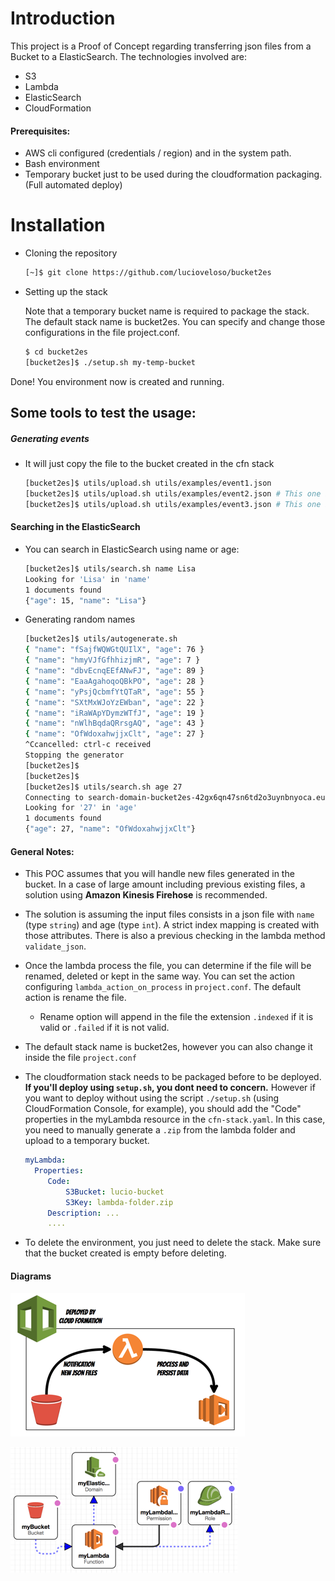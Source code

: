 
# Introduction


This project is a Proof of Concept regarding transferring json files from a Bucket to a ElasticSearch. The technologies involved are:

 * S3
 * Lambda
 * ElasticSearch
 * CloudFormation

#### Prerequisites:

* AWS cli configured (credentials / region) and in the system path.
* Bash environment
* Temporary bucket just to be used during the cloudformation packaging. (Full automated deploy)

# Installation


* Cloning the repository

    ```bash
    [~]$ git clone https://github.com/lucioveloso/bucket2es
    ```
    
* Setting up the stack
    
    Note that a temporary bucket name is required to package the stack. The default stack name is bucket2es. You can specify and change those configurations in the file project.conf.
        
    ```bash
   $ cd bucket2es
   [bucket2es]$ ./setup.sh my-temp-bucket
    ```
      
Done! You environment now is created and running.

## Some tools to test the usage:

##### Generating events

* It will just copy the file to the bucket created in the cfn stack

    ```bash
    [bucket2es]$ utils/upload.sh utils/examples/event1.json
    [bucket2es]$ utils/upload.sh utils/examples/event2.json # This one is invalid because it's missing ':' after the age field.
    [bucket2es]$ utils/upload.sh utils/examples/event3.json # This one is invalid because the field age is a string.
     ```
    
#### Searching in the ElasticSearch

* You can search in ElasticSearch using name or age:

     ```bash
     [bucket2es]$ utils/search.sh name Lisa
     Looking for 'Lisa' in 'name'
     1 documents found
     {"age": 15, "name": "Lisa"}
     ```

* Generating random names
    ```bash
    [bucket2es]$ utils/autogenerate.sh 
    { "name": "fSajfWQWGtQUIlX", "age": 76 }
    { "name": "hmyVJfGfhhizjmR", "age": 7 }
    { "name": "dbvEcnqEEfANwFJ", "age": 89 }
    { "name": "EaaAgahoqoQBkPO", "age": 28 }
    { "name": "yPsjQcbmfYtQTaR", "age": 55 }
    { "name": "SXtMxWJoYzEWban", "age": 22 }
    { "name": "iRaWApYDymzWTfJ", "age": 19 }
    { "name": "nWlhBqdaQRrsgAQ", "age": 43 }
    { "name": "OfWdoxahwjjxClt", "age": 27 }
    ^Ccancelled: ctrl-c received
    Stopping the generator
    [bucket2es]$
    [bucket2es]$
    [bucket2es]$ utils/search.sh age 27
    Connecting to search-domain-bucket2es-42gx6qn47sn6td2o3uynbnyoca.eu-west-1.es.amazonaws.com.
    Looking for '27' in 'age'
    1 documents found
    {"age": 27, "name": "OfWdoxahwjjxClt"}
    ```

#### General Notes:

* This POC assumes that you will handle new files generated in the bucket. In a case of large amount including previous existing files, a solution using **Amazon Kinesis Firehose** is recommended.

* The solution is assuming the input files consists in a json file with ``name`` (type ``string``) and age (type ``int``). A strict index mapping is created with those attributes. There is also a previous checking in the lambda method ``validate_json``.

* Once the lambda process the file, you can determine if the file will be renamed, deleted or kept in the same way. You can set the action configuring ``lambda_action_on_process`` in ``project.conf``. The default action is rename the file.

    * Rename option will append in the file the extension ```.indexed``` if it is valid or ``.failed`` if it is not valid.

* The default stack name is bucket2es, however you can also change it inside the file ``project.conf``

* The cloudformation stack needs to be packaged before to be deployed.  **If you'll deploy using ``setup.sh``, you dont need to concern.** However if you want to deploy without using the script ``./setup.sh`` (using CloudFormation Console, for example), you should add the "Code" properties in the myLambda resource in the ``cfn-stack.yaml``. In this case, you need to manually generate a ``.zip`` from the lambda folder and upload to a temporary bucket.

    ```yaml
   myLambda:
      Properties:
         Code:
             S3Bucket: lucio-bucket
             S3Key: lambda-folder.zip
         Description: ...
         ....
    ```

* To delete the environment, you just need to delete the stack. Make sure that the bucket created is empty before deleting.


#### Diagrams

![Diagram 1](https://github.com/lucioveloso/bucket2es/raw/master/utils/diagrams/diagram1.png)


![Diagram 2](https://github.com/lucioveloso/bucket2es/raw/master/utils/diagrams/diagram2.png)